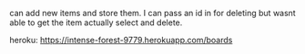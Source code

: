 can add new items and store them. I can pass an id in for deleting but wasnt able to get the item actually select and delete. 

heroku: https://intense-forest-9779.herokuapp.com/boards